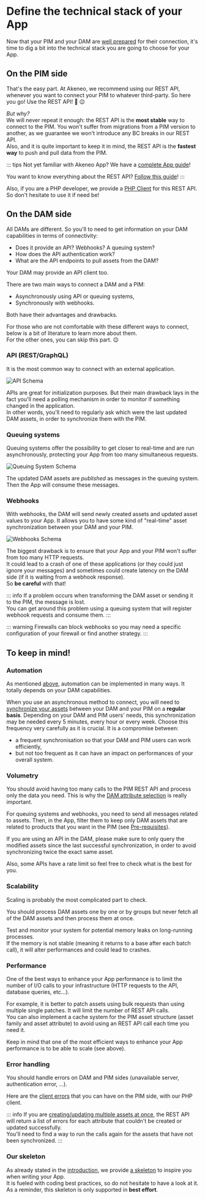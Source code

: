 # Define the technical stack of your App

Now that your PIM and your DAM are [well prepared](pre-requisites.html) for their connection, it's time to dig a bit into the technical stack you are going to choose for your App.

## On the PIM side

That's the easy part. At Akeneo, we recommend using our REST API, whenever you want to connect your PIM to whatever third-party. So here you go! Use the REST API! :rocket: :wink:

_But why?_  
We will never repeat it enough: the REST API is the **most stable** way to connect to the PIM. You won't suffer from migrations from a PIM version to another, as we guarantee we won't introduce any BC breaks in our REST API.  
Also, and it is quite important to keep it in mind, the REST API is the **fastest way** to push and pull data from the PIM.

::: tips
Not yet familiar with Akeneo App? We have a [complete App guide](/apps/introduction.html)!

You want to know everything about the REST API? [Follow this guide](/documentation/introduction.html)!
:::

Also, if you are a PHP developer, we provide a [PHP Client](https://github.com/akeneo/api-php-client-ee) for this REST API. So don't hesitate to use it if need be!


## On the DAM side

All DAMs are different. So you'll to need to get information on your DAM capabilities in terms of connectivity:
- Does it provide an API? Webhooks? A queuing system?
- How does the API authentication work?
- What are the API endpoints to pull assets from the DAM?

Your DAM may provide an API client too.

There are two main ways to connect a DAM and a PIM:
- Asynchronously using API or queuing systems,
- Synchronously with webhooks.

Both have their advantages and drawbacks.

For those who are not comfortable with these different ways to connect, below is a bit of literature to learn more about them.  
For the other ones, you can skip this part. :wink:

### API (REST/GraphQL)
It is the most common way to connect with an external application.

![API Schema](../../img/guides/dam_pim-connection_api.svg)

APIs are great for initialization purposes. But their main drawback lays in the fact you'll need a polling mechanism in order to monitor if something changed in the application.    
In other words, you'll need to regularly ask which were the last updated DAM assets, in order to synchronize them with the PIM.

### Queuing systems
Queuing systems offer the possibility to get closer to real-time and are run asynchronously, protecting your App from too many simultaneous requests.

![Queuing System Schema](../../img/guides/dam_pim-connection_queuingSystem.svg)

The updated DAM assets are *published* as messages in the queuing system.  
Then the App will consume these messages.

### Webhooks

With webhooks, the DAM will send newly created assets and updated asset values to your App.
It allows you to have some kind of "real-time" asset synchronization between your DAM and your PIM.

![Webhooks Schema](../../img/guides/dam_pim-connection_webhook.svg)

The biggest drawback is to ensure that your App and your PIM won't suffer from too many HTTP requests.  
It could lead to a crash of one of these applications (or they could just ignore your messages) and sometimes could create latency on the DAM side (if it is waiting from a webhook response).  
So **be careful** with that!

::: info
If a problem occurs when transforming the DAM asset or sending it to the PIM, the message is lost.  
You can get around this problem using a queuing system that will register webhook requests and consume them.
:::

::: warning
Firewalls can block webhooks so you may need a specific configuration of your firewall or find another strategy.
:::

## To keep in mind!
### Automation

As mentioned [above](technical-stack.html#on-the-dam-side), automation can be implemented in many ways. It totally depends on your DAM capabilities.

When you use an asynchronous method to connect, you will need to [synchronize your assets](synchronize-assets.html) between your DAM and your PIM on a **regular basis**. Depending on your DAM and PIM users' needs, this synchronization may be needed every 5 minutes, every hour or every week. Choose this frequency very carefully as it is crucial. It is a compromise between:
- a frequent synchronisation so that your DAM and PIM users can work efficiently,
- but not too frequent as it can have an impact on performances of your overall system.


### Volumetry

You should avoid having too many calls to the PIM REST API and process only the data you need. This is why the [DAM attribute selection](pre-requisites.html#define-the-attributes-of-your-asset-families) is really important.

For queuing systems and webhooks, you need to send all messages related to assets. Then, in the App, filter them to keep only DAM assets that are related to products that you want in the PIM (see [Pre-requisites](pre-requisites.html#which-dam-assets-are-products-related)).  

If you are using an API in the DAM, please make sure to only query the modified assets since the last successful synchronization, in order to avoid synchronizing twice the exact same asset.

Also, some APIs have a rate limit so feel free to check what is the best for you.

### Scalability

Scaling is probably the most complicated part to check.

You should process DAM assets one by one or by groups but never fetch all of the DAM assets and then process them at once.

Test and monitor your system for potential memory leaks on long-running processes.  
If the memory is not stable (meaning it returns to a base after each batch call), it will alter performances and could lead to crashes.

### Performance

One of the best ways to enhance your App performance is to limit the number of I/O calls to your infrastructure (HTTP requests to the API, database queries, etc...).

For example, it is better to patch assets using bulk requests than using multiple single patches. It will limit the number of REST API calls.  
You can also implement a cache system for the PIM asset structure (asset family and asset attribute) to avoid using an REST API call each time you need it.

Keep in mind that one of the most efficient ways to enhance your App performance is to be able to scale (see above).

### Error handling

You should handle errors on DAM and PIM sides (unavailable server, authentication error, ...).  

Here are the [client errors](/documentation/responses.html#client-errors) that you can have on the PIM side, with our PHP client.

::: info
If you are [creating/updating multiple assets at once](/php-client/exception.html), the REST API will return a list of errors for each attribute that couldn't be created or updated successfully.  
You'll need to find a way to run the calls again for the assets that have not been synchronized.
:::

### Our skeleton

As already stated in the [introduction](introduction.html#our-skeleton), we provide [a skeleton](https://github.com/akeneo/dam-connector) to inspire you when writing your App.   
It is fueled with coding best practices, so do not hesitate to have a look at it.  
As a reminder, this skeleton is only supported in **best effort**.  

